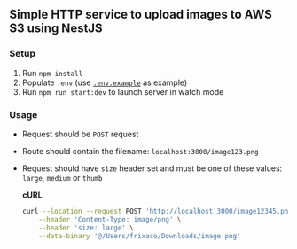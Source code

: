 ## Simple HTTP service to upload images to AWS S3 using NestJS

### Setup

1. Run `npm install`
2. Populate `.env` (use [`.env.example`](.env.example) as example)
3. Run `npm run start:dev` to launch server in watch mode

### Usage

- Request should be `POST` request
- Route should contain the filename: `localhost:3000/image123.png`
- Request should have `size` header set and must be one of these values: `large`, `medium` or `thumb`

  **cURL**

  ```bash
  curl --location --request POST 'http://localhost:3000/image12345.png' \
      --header 'Content-Type: image/png' \
      --header 'size: large' \
      --data-binary '@/Users/frixaco/Downloads/image.png'
  ```
